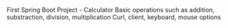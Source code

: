 First Spring Boot Project - Calculator
  Basic operations such as addition, substraction, division, multiplication
  Curl, client, keyboard, mouse options
